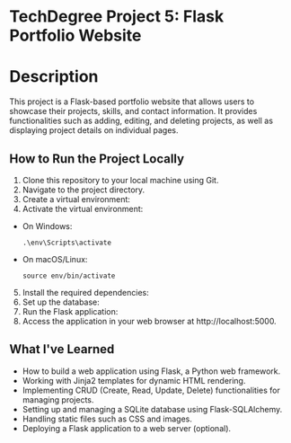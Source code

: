 # TechDegree Project 5: Flask Portfolio Website

# Description
This project is a Flask-based portfolio website that allows users to showcase their projects, skills, and contact information. It provides functionalities such as adding, editing, and deleting projects, as well as displaying project details on individual pages.

## How to Run the Project Locally
1. Clone this repository to your local machine using Git.
2. Navigate to the project directory.
3. Create a virtual environment:
4. Activate the virtual environment:
- On Windows:
  ```
  .\env\Scripts\activate
  ```
- On macOS/Linux:
  ```
  source env/bin/activate
  ```
5. Install the required dependencies:
6. Set up the database:
7. Run the Flask application:
8. Access the application in your web browser at http://localhost:5000.

## What I've Learned
- How to build a web application using Flask, a Python web framework.
- Working with Jinja2 templates for dynamic HTML rendering.
- Implementing CRUD (Create, Read, Update, Delete) functionalities for managing projects.
- Setting up and managing a SQLite database using Flask-SQLAlchemy.
- Handling static files such as CSS and images.
- Deploying a Flask application to a web server (optional).
